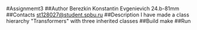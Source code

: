 #Assignmemt3
##Author
Berezkin Konstantin Evgenievich 24.b-81mm
##Contacts
st128027@student.spbu.ru
##Description
I have made a class hierarchy "Transformers" with three inherited classes
##Build
make
##Run

